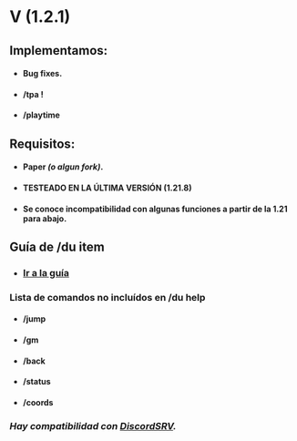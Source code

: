 # V (1.2.1)

## Implementamos:
- #### Bug fixes.
- #### /tpa !
- #### /playtime
## Requisitos:
- #### Paper _(o algun fork)_.
- #### TESTEADO EN LA ÚLTIMA VERSIÓN (1.21.8)
- #### Se conoce incompatibilidad con algunas funciones a partir de la 1.21 para abajo.

## Guía de /du item
- ### [Ir a la guía](src/main/java/mp/dottiewh/items/README.MD)

### Lista de comandos no incluídos en /du help
- #### /jump
- #### /gm
- #### /back
- #### /status
- #### /coords


### _Hay compatibilidad con **[DiscordSRV](https://www.spigotmc.org/resources/discordsrv.18494/)**._
